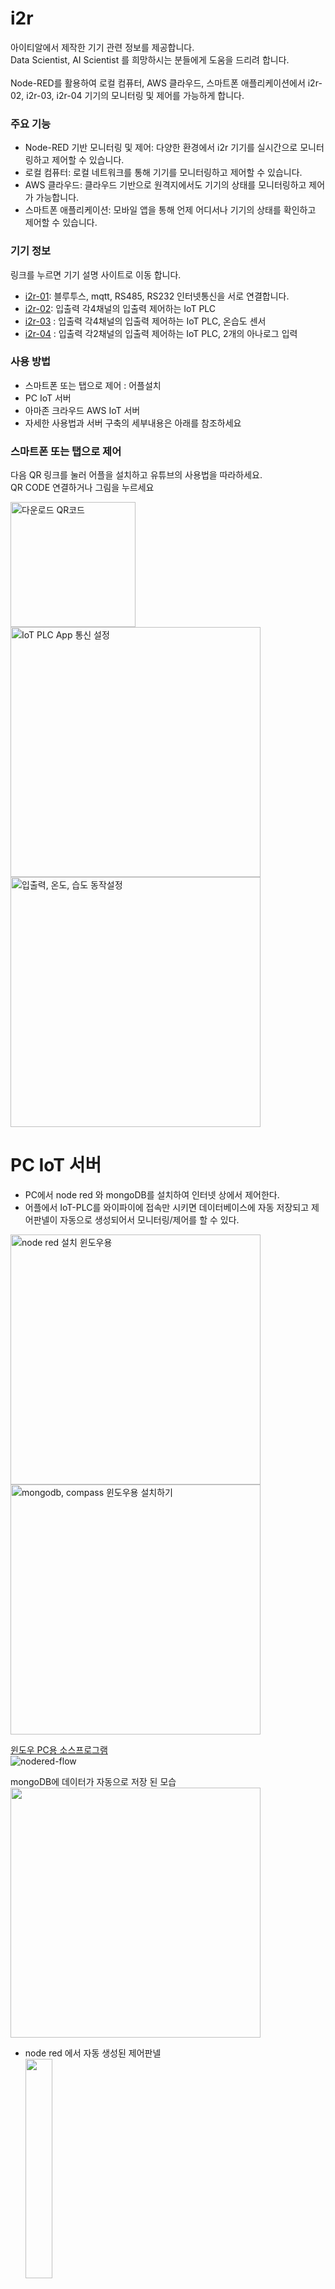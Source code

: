 # i2r
아이티알에서 제작한 기기 관련 정보를 제공합니다.    
Data Scientist, AI Scientist 를 희망하시는 분들에게 도움을 드리려 합니다.    
<br>
Node-RED를 활용하여 로컬 컴퓨터, AWS 클라우드, 스마트폰 애플리케이션에서 i2r-02, i2r-03, i2r-04 기기의 모니터링 및 제어를 가능하게 합니다.

### 주요 기능   
- Node-RED 기반 모니터링 및 제어: 다양한 환경에서 i2r 기기를 실시간으로 모니터링하고 제어할 수 있습니다.    
- 로컬 컴퓨터: 로컬 네트워크를 통해 기기를 모니터링하고 제어할 수 있습니다.    
- AWS 클라우드: 클라우드 기반으로 원격지에서도 기기의 상태를 모니터링하고 제어가 가능합니다.     
- 스마트폰 애플리케이션: 모바일 앱을 통해 언제 어디서나 기기의 상태를 확인하고 제어할 수 있습니다.

### 기기 정보   
링크를 누르면 기기 설명 사이트로 이동 합니다.    
- [i2r-01](https://github.com/kdi6033/i2r-01): 블루투스, mqtt, RS485, RS232 인터넷통신을 서로 연결합니다.    
- [i2r-02](https://github.com/kdi6033/i2r-02): 입출력 각4채널의 입출력 제어하는 IoT PLC     
- [i2r-03](https://github.com/kdi6033/i2r-03) : 입출력 각4채널의 입출력 제어하는 IoT PLC, 온습도 센서     
- [i2r-04](https://github.com/kdi6033/i2r-04) : 입출력 각2채널의 입출력 제어하는 IoT PLC, 2개의 아나로그 입력    

### 사용 방법    
- 스마트폰 또는 탭으로 제어 : 어플설치    
- PC IoT 서버  
- 아마존 크라우드 AWS IoT 서버
- 자세한 사용법과 서버 구축의 세부내용은 아래를 참조하세요

### 스마트폰 또는 탭으로 제어
다음 QR 링크를 눌러 어플을 설치하고 유튜브의 사용법을 따라하세요.    
QR CODE 연결하거나 그림을 누르세요 <br>   

<a href="https://play.google.com/store/apps/details?id=io.ionic.i2rReactIoT">
    <img src="https://github.com/kdi6033/i2r-03/assets/37902752/4f55641c-9a50-4eda-8ada-3e0f6beb34c6" alt="다운로드 QR코드" width="200">
<a href="https://youtu.be/bLvpejVkJcQ">
    <img src="https://github.com/user-attachments/assets/9523bd58-8626-4707-af54-0d5fd12a8c82" alt="IoT PLC App 통신 설정" width="400">
</a>
<a href="https://youtu.be/-O2wFqJ9-Qw">
    <img src="https://github.com/user-attachments/assets/4b88edef-1c0a-4c19-bd82-464cf4cacede" alt="입출력, 온도, 습도 동작설정" width="400">
</a>

# PC IoT 서버    
- PC에서 node red 와 mongoDB를 설치하여 인터넷 상에서 제어한다.
- 어플에서 IoT-PLC를 와이파이에 접속만 시키면 데이터베이스에 자동 저장되고 제어판넬이 자동으로 생성되어서 모니터링/제어를 할 수 있다.

<a href="https://youtu.be/nL3qdDtZC98">
    <img src="https://github.com/user-attachments/assets/1015639c-ed79-44fb-a690-3545664a31e7" alt="node red 설치 윈도우용 " width="400">
</a>
<a href="https://youtu.be/5spmnQX0IjM">
    <img src="https://github.com/user-attachments/assets/9da548f6-9872-48d7-846c-e790586c5511" alt="mongodb, compass 윈도우용 설치하기 " width="400">
</a>    

[윈도우 PC용 소스프로그램](https://github.com/kdi6033/i2r/blob/main/0%20Source-Program-IOT/nodered-local.json)    
![nodered-flow](https://github.com/user-attachments/assets/69855573-c93a-4180-be8a-5cd442f85d2c)   
 
mongoDB에 데이터가 자동으로 저장 된 모습    
<img src="https://github.com/user-attachments/assets/1c8ee718-8561-4eeb-bdd4-366b209b9fc6" width="400">    <br>
- node red 에서 자동 생성된 제어판넬    
<img src="https://github.com/user-attachments/assets/91897ea9-785e-488f-9f3e-241a049b78f3" width="30%"><br>
node red flow    

# 아마존 크라우드 AWS IoT 서버
<a href="https://youtu.be/n1MRXSVtbBI">
    <img src="https://github.com/user-attachments/assets/8a2ccaba-8b4a-44a1-8ac9-556d96cbd0ad" alt="AWS Instal EC2 Ubuntu Server 22.04" width="400">
</a>
<a href="https://youtu.be/5ojpKiQ00qk">
    <img src="https://github.com/user-attachments/assets/10dfdc4e-d581-4cfe-92f1-8a700069e1f4" alt="AWS IOT Core Mqtt" width="400">
</a>
<a href="https://youtu.be/vLT3sr_xAFE">
    <img src="https://github.com/user-attachments/assets/7c56667a-631c-4bc4-a681-a7a4a49cb729" alt="AWS IoT server" width="400">
</a>
<a href="https://youtu.be/Q7IL_ERRIwI">
    <img src="https://github.com/user-attachments/assets/5f8fae58-d80b-4d26-b863-c20c24a20021" alt="AWS IoT 보안 server" width="400">
</a>

<br>
    

[Node-RED 설치순서](https://github.com/kdi6033/i2r/blob/main/txt/aws%20node%20red%20install.txt)    

[mongoDB 설치순서](https://github.com/kdi6033/i2r/blob/main/txt/aws%20mongoDB%20install)    


[아마존 크라우드 AWS NodeRED 소스프로그램](https://github.com/kdi6033/i2r/blob/main/0%20Source-Program-IOT/nodered-aws.json)
